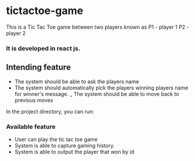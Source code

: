 # tictactoe-game

This is a Tic Tac Toe game between two players known as 
P1 - player 1
P2 - player 2

### It is developed in react js.



## Intending feature
- The system should be able to ask the players name
- The system should automatically pick the players winning players name for winner's message.
_ The system should be able to move back to previous moves


In the project directory, you can run:

### Available feature
- User can play the tic tac toe game
- System is able to capture gaming history.
- System is able to output the player that won by id

